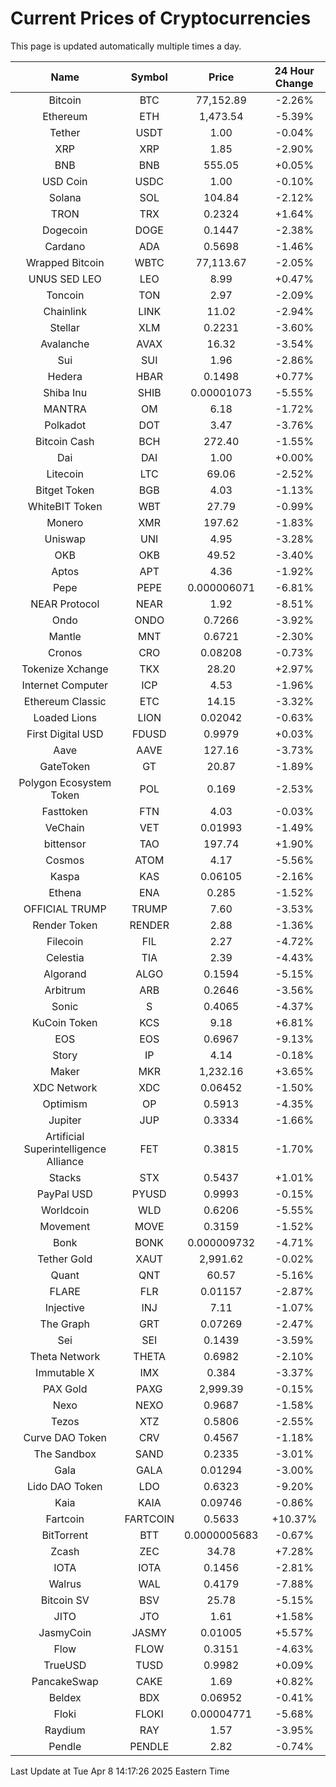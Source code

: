 # Current Prices of Cryptocurrencies
This page is updated automatically multiple times a day.

| Name | Symbol | Price | 24 Hour Change |
| :---: |:---:| :---: | :---: |
| Bitcoin | BTC | 77,152.89 | -2.26% |
| Ethereum | ETH | 1,473.54 | -5.39% |
| Tether | USDT | 1.00 | -0.04% |
| XRP | XRP | 1.85 | -2.90% |
| BNB | BNB | 555.05 | +0.05% |
| USD Coin | USDC | 1.00 | -0.10% |
| Solana | SOL | 104.84 | -2.12% |
| TRON | TRX | 0.2324 | +1.64% |
| Dogecoin | DOGE | 0.1447 | -2.38% |
| Cardano | ADA | 0.5698 | -1.46% |
| Wrapped Bitcoin | WBTC | 77,113.67 | -2.05% |
| UNUS SED LEO | LEO | 8.99 | +0.47% |
| Toncoin | TON | 2.97 | -2.09% |
| Chainlink | LINK | 11.02 | -2.94% |
| Stellar | XLM | 0.2231 | -3.60% |
| Avalanche | AVAX | 16.32 | -3.54% |
| Sui | SUI | 1.96 | -2.86% |
| Hedera | HBAR | 0.1498 | +0.77% |
| Shiba Inu | SHIB | 0.00001073 | -5.55% |
| MANTRA | OM | 6.18 | -1.72% |
| Polkadot | DOT | 3.47 | -3.76% |
| Bitcoin Cash | BCH | 272.40 | -1.55% |
| Dai | DAI | 1.00 | +0.00% |
| Litecoin | LTC | 69.06 | -2.52% |
| Bitget Token | BGB | 4.03 | -1.13% |
| WhiteBIT Token | WBT | 27.79 | -0.99% |
| Monero | XMR | 197.62 | -1.83% |
| Uniswap | UNI | 4.95 | -3.28% |
| OKB | OKB | 49.52 | -3.40% |
| Aptos | APT | 4.36 | -1.92% |
| Pepe | PEPE | 0.000006071 | -6.81% |
| NEAR Protocol | NEAR | 1.92 | -8.51% |
| Ondo | ONDO | 0.7266 | -3.92% |
| Mantle | MNT | 0.6721 | -2.30% |
| Cronos | CRO | 0.08208 | -0.73% |
| Tokenize Xchange | TKX | 28.20 | +2.97% |
| Internet Computer | ICP | 4.53 | -1.96% |
| Ethereum Classic | ETC | 14.15 | -3.32% |
| Loaded Lions | LION | 0.02042 | -0.63% |
| First Digital USD | FDUSD | 0.9979 | +0.03% |
| Aave | AAVE | 127.16 | -3.73% |
| GateToken | GT | 20.87 | -1.89% |
| Polygon Ecosystem Token | POL | 0.169 | -2.53% |
| Fasttoken | FTN | 4.03 | -0.03% |
| VeChain | VET | 0.01993 | -1.49% |
| bittensor | TAO | 197.74 | +1.90% |
| Cosmos | ATOM | 4.17 | -5.56% |
| Kaspa | KAS | 0.06105 | -2.16% |
| Ethena | ENA | 0.285 | -1.52% |
| OFFICIAL TRUMP | TRUMP | 7.60 | -3.53% |
| Render Token | RENDER | 2.88 | -1.36% |
| Filecoin | FIL | 2.27 | -4.72% |
| Celestia | TIA | 2.39 | -4.43% |
| Algorand | ALGO | 0.1594 | -5.15% |
| Arbitrum | ARB | 0.2646 | -3.56% |
| Sonic | S | 0.4065 | -4.37% |
| KuCoin Token | KCS | 9.18 | +6.81% |
| EOS | EOS | 0.6967 | -9.13% |
| Story | IP | 4.14 | -0.18% |
| Maker | MKR | 1,232.16 | +3.65% |
| XDC Network | XDC | 0.06452 | -1.50% |
| Optimism | OP | 0.5913 | -4.35% |
| Jupiter | JUP | 0.3334 | -1.66% |
| Artificial Superintelligence Alliance | FET | 0.3815 | -1.70% |
| Stacks | STX | 0.5437 | +1.01% |
| PayPal USD | PYUSD | 0.9993 | -0.15% |
| Worldcoin | WLD | 0.6206 | -5.55% |
| Movement | MOVE | 0.3159 | -1.52% |
| Bonk | BONK | 0.000009732 | -4.71% |
| Tether Gold | XAUT | 2,991.62 | -0.02% |
| Quant | QNT | 60.57 | -5.16% |
| FLARE | FLR | 0.01157 | -2.87% |
| Injective | INJ | 7.11 | -1.07% |
| The Graph | GRT | 0.07269 | -2.47% |
| Sei | SEI | 0.1439 | -3.59% |
| Theta Network | THETA | 0.6982 | -2.10% |
| Immutable X | IMX | 0.384 | -3.37% |
| PAX Gold | PAXG | 2,999.39 | -0.15% |
| Nexo | NEXO | 0.9687 | -1.58% |
| Tezos | XTZ | 0.5806 | -2.55% |
| Curve DAO Token | CRV | 0.4567 | -1.18% |
| The Sandbox | SAND | 0.2335 | -3.01% |
| Gala | GALA | 0.01294 | -3.00% |
| Lido DAO Token | LDO | 0.6323 | -9.20% |
| Kaia | KAIA | 0.09746 | -0.86% |
| Fartcoin | FARTCOIN | 0.5633 | +10.37% |
| BitTorrent | BTT | 0.0000005683 | -0.67% |
| Zcash | ZEC | 34.78 | +7.28% |
| IOTA | IOTA | 0.1456 | -2.81% |
| Walrus | WAL | 0.4179 | -7.88% |
| Bitcoin SV | BSV | 25.78 | -5.15% |
| JITO | JTO | 1.61 | +1.58% |
| JasmyCoin | JASMY | 0.01005 | +5.57% |
| Flow | FLOW | 0.3151 | -4.63% |
| TrueUSD | TUSD | 0.9982 | +0.09% |
| PancakeSwap | CAKE | 1.69 | +0.82% |
| Beldex | BDX | 0.06952 | -0.41% |
| Floki | FLOKI | 0.00004771 | -5.68% |
| Raydium | RAY | 1.57 | -3.95% |
| Pendle | PENDLE | 2.82 | -0.74% |

Last Update at Tue Apr  8 14:17:26 2025 Eastern Time